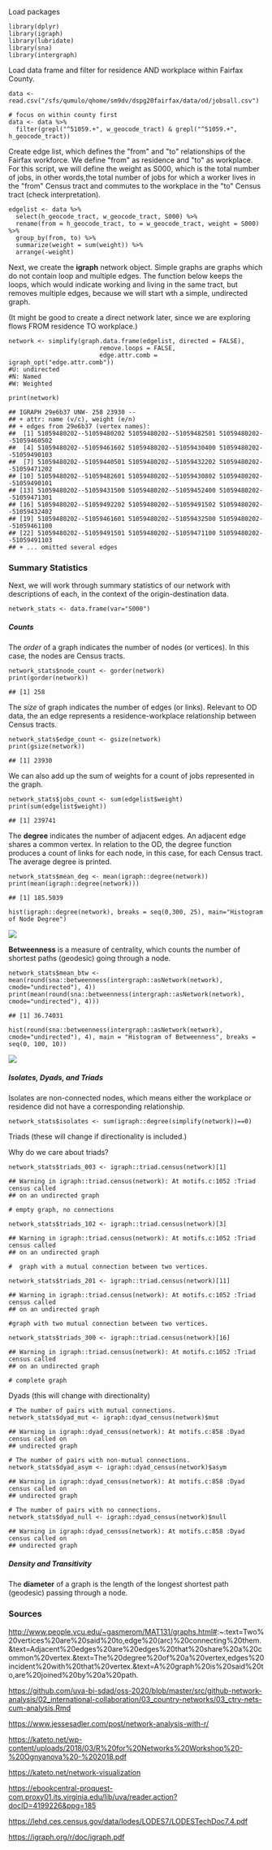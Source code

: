 Load packages

    library(dplyr)
    library(igraph)
    library(lubridate)
    library(sna)
    library(intergraph)

Load data frame and filter for residence AND workplace within Fairfax
County.

    data <- read.csv("/sfs/qumulo/qhome/sm9dv/dspg20fairfax/data/od/jobsall.csv")

    # focus on within county first
    data <- data %>% 
      filter(grepl("^51059.+", w_geocode_tract) & grepl("^51059.+", h_geocode_tract))

Create edge list, which defines the "from" and "to" relationships of the
Fairfax workforce. We define "from" as residence and "to" as workplace.
For this script, we will define the weight as S000, which is the total
number of jobs, in other words,the total number of jobs for which a
worker lives in the "from" Census tract and commutes to the workplace in
the "to" Census tract (check interpretation).

    edgelist <- data %>% 
      select(h_geocode_tract, w_geocode_tract, S000) %>% 
      rename(from = h_geocode_tract, to = w_geocode_tract, weight = S000) %>% 
      group_by(from, to) %>% 
      summarize(weight = sum(weight)) %>% 
      arrange(-weight)

Next, we create the **igraph** network object. Simple graphs are graphs
which do not contain loop and multiple edges. The function below keeps
the loops, which would indicate working and living in the same tract,
but removes multiple edges, because we will start wth a simple,
undirected graph.

(It might be good to create a direct network later, since we are
exploring flows FROM residence TO workplace.)

    network <- simplify(graph.data.frame(edgelist, directed = FALSE), 
                             remove.loops = FALSE, 
                             edge.attr.comb = igraph_opt("edge.attr.comb"))
    #U: undirected
    #N: Named
    #W: Weighted

    print(network)

    ## IGRAPH 29e6b37 UNW- 258 23930 -- 
    ## + attr: name (v/c), weight (e/n)
    ## + edges from 29e6b37 (vertex names):
    ##  [1] 51059480202--51059480202 51059480202--51059482501 51059480202--51059460502
    ##  [4] 51059480202--51059461602 51059480202--51059430400 51059480202--51059490103
    ##  [7] 51059480202--51059440501 51059480202--51059432202 51059480202--51059471202
    ## [10] 51059480202--51059482601 51059480202--51059430802 51059480202--51059490101
    ## [13] 51059480202--51059431500 51059480202--51059452400 51059480202--51059471301
    ## [16] 51059480202--51059492202 51059480202--51059491502 51059480202--51059432402
    ## [19] 51059480202--51059461601 51059480202--51059432500 51059480202--51059461100
    ## [22] 51059480202--51059491501 51059480202--51059471100 51059480202--51059491103
    ## + ... omitted several edges

### Summary Statistics

Next, we will work through summary statistics of our network with
descriptions of each, in the context of the origin-destination data.

    network_stats <- data.frame(var="S000") 

##### Counts

The *order* of a graph indicates the number of nodes (or vertices). In
this case, the nodes are Census tracts.

    network_stats$node_count <- gorder(network)  
    print(gorder(network))

    ## [1] 258

The *size* of graph indicates the number of edges (or links). Relevant
to OD data, the an edge represents a residence-workplace relationship
between Census tracts.

    network_stats$edge_count <- gsize(network)  
    print(gsize(network))

    ## [1] 23930

We can also add up the sum of weights for a count of jobs represented in
the graph.

    network_stats$jobs_count <- sum(edgelist$weight)
    print(sum(edgelist$weight))

    ## [1] 239741

The **degree** indicates the number of adjacent edges. An adjacent edge
shares a common vertex. In relation to the OD, the degree function
produces a count of links for each node, in this case, for each Census
tract. The average degree is printed.

    network_stats$mean_deg <- mean(igraph::degree(network))
    print(mean(igraph::degree(network)))

    ## [1] 185.5039

    hist(igraph::degree(network), breaks = seq(0,300, 25), main="Histogram of Node Degree")

![](09_network_descriptives_intra_fairfax_files/figure-markdown_strict/unnamed-chunk-9-1.png)

**Betweenness** is a measure of centrality, which counts the number of
shortest paths (geodesic) going through a node.

    network_stats$mean_btw <- mean(round(sna::betweenness(intergraph::asNetwork(network), cmode="undirected"), 4))
    print(mean(round(sna::betweenness(intergraph::asNetwork(network), cmode="undirected"), 4)))

    ## [1] 36.74031

    hist(round(sna::betweenness(intergraph::asNetwork(network), cmode="undirected"), 4), main = "Histogram of Betweenness", breaks = seq(0, 100, 10))

![](09_network_descriptives_intra_fairfax_files/figure-markdown_strict/unnamed-chunk-10-1.png)

##### Isolates, Dyads, and Triads

Isolates are non-connected nodes, which means either the workplace or
residence did not have a corresponding relationship.

    network_stats$isolates <- sum(igraph::degree(simplify(network))==0)

Triads (these will change if directionality is included.)

Why do we care about triads?

    network_stats$triads_003 <- igraph::triad.census(network)[1]

    ## Warning in igraph::triad.census(network): At motifs.c:1052 :Triad census called
    ## on an undirected graph

    # empty graph, no connections

    network_stats$triads_102 <- igraph::triad.census(network)[3]

    ## Warning in igraph::triad.census(network): At motifs.c:1052 :Triad census called
    ## on an undirected graph

    #  graph with a mutual connection between two vertices.

    network_stats$triads_201 <- igraph::triad.census(network)[11]

    ## Warning in igraph::triad.census(network): At motifs.c:1052 :Triad census called
    ## on an undirected graph

    #graph with two mutual connection between two vertices.

    network_stats$triads_300 <- igraph::triad.census(network)[16]

    ## Warning in igraph::triad.census(network): At motifs.c:1052 :Triad census called
    ## on an undirected graph

    # complete graph

Dyads (this will change with directionality)

    # The number of pairs with mutual connections.
    network_stats$dyad_mut <- igraph::dyad_census(network)$mut

    ## Warning in igraph::dyad_census(network): At motifs.c:858 :Dyad census called on
    ## undirected graph

    # The number of pairs with non-mutual connections.
    network_stats$dyad_asym <- igraph::dyad_census(network)$asym

    ## Warning in igraph::dyad_census(network): At motifs.c:858 :Dyad census called on
    ## undirected graph

    # The number of pairs with no connections.
    network_stats$dyad_null <- igraph::dyad_census(network)$null

    ## Warning in igraph::dyad_census(network): At motifs.c:858 :Dyad census called on
    ## undirected graph

##### Density and Transitivity

The **diameter** of a graph is the length of the longest shortest path
(geodesic) passing through a node.

### Sources

<http://www.people.vcu.edu/~gasmerom/MAT131/graphs.html#>:~:text=Two%20vertices%20are%20said%20to,edge%20(arc)%20connecting%20them.&text=Adjacent%20edges%20are%20edges%20that%20share%20a%20common%20vertex.&text=The%20degree%20of%20a%20vertex,edges%20incident%20with%20that%20vertex.&text=A%20graph%20is%20said%20to,are%20joined%20by%20a%20path.

<https://github.com/uva-bi-sdad/oss-2020/blob/master/src/github-network-analysis/02_international-collaboration/03_country-networks/03_ctry-nets-cum-analysis.Rmd>

<https://www.jessesadler.com/post/network-analysis-with-r/>

<https://kateto.net/wp-content/uploads/2018/03/R%20for%20Networks%20Workshop%20-%20Ognyanova%20-%202018.pdf>

<https://kateto.net/network-visualization>

<https://ebookcentral-proquest-com.proxy01.its.virginia.edu/lib/uva/reader.action?docID=4199226&ppg=185>

<https://lehd.ces.census.gov/data/lodes/LODES7/LODESTechDoc7.4.pdf>

<https://igraph.org/r/doc/igraph.pdf>
